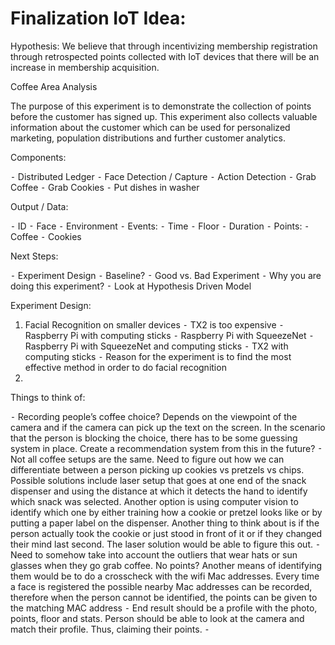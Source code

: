 # Finalization IoT Idea:

Hypothesis: We believe that through incentivizing membership registration through retrospected points collected with IoT devices that there will be an increase in membership acquisition. 
 

Coffee Area Analysis

The purpose of this experiment is to demonstrate the collection of points before the customer has signed up. This experiment also collects valuable information about the customer which can be used for personalized marketing, population distributions and further customer analytics.

Components: 

⁃	Distributed Ledger
⁃	Face Detection / Capture
⁃	Action Detection
⁃	Grab Coffee
⁃	Grab Cookies
⁃	Put dishes in washer

Output / Data:

⁃	ID
⁃	Face
⁃	Environment
⁃	Events:
⁃	Time
⁃	Floor
⁃	Duration
⁃	Points:
⁃	Coffee 
⁃	Cookies

Next Steps:

⁃	Experiment Design
⁃	Baseline?
⁃	Good vs. Bad Experiment 
⁃	Why you are doing this experiment? 
⁃	Look at Hypothesis Driven Model 

Experiment Design:

1.	Facial Recognition on smaller devices
⁃	TX2 is too expensive
⁃	Raspberry Pi with computing sticks 
⁃	Raspberry Pi with SqueezeNet
⁃	Raspberry Pi with SqueezeNet and computing sticks
⁃	TX2 with computing sticks 
⁃	Reason for the experiment is to find the most effective method in order to do facial recognition 
2.	 

Things to think of:

⁃	Recording people’s coffee choice? Depends on the viewpoint of the camera and if the camera can pick up the text on the screen. In the scenario that the person is blocking the choice, there has to be some guessing system in place. Create a recommendation system from this in the future?
⁃	Not all coffee setups are the same. Need to figure out how we can differentiate between a person picking up cookies vs pretzels vs chips. Possible solutions include laser setup that goes at one end of the snack dispenser and using the distance at which it detects the hand to identify which snack was selected. Another option is using computer vision to identify which one by either training how a cookie or pretzel looks like or by putting a paper label on the dispenser. Another thing to think about is if the person actually took the cookie or just stood in front of it or if they changed their mind last second. The laser solution would be able to figure this out. 
⁃	Need to somehow take into account the outliers that wear hats or sun glasses when they go grab coffee. No points? Another means of identifying them would be to do a crosscheck with the wifi Mac addresses. Every time a face is registered the possible nearby Mac addresses can be recorded, therefore when the person cannot be identified, the points can be given to the matching MAC address
⁃	End result should be a profile with the photo, points, floor and stats. Person should be able to look at the camera and match their profile. Thus, claiming their points.
⁃	
